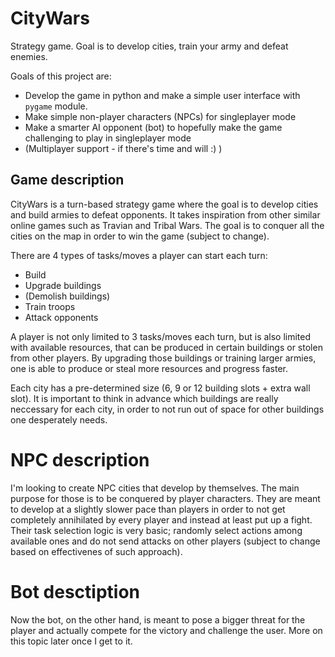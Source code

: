 # CityWars
Strategy game. Goal is to develop cities, train your army and defeat enemies.

Goals of this project are:
* Develop the game in python and make a simple user interface with `pygame` module.
* Make simple non-player characters (NPCs) for singleplayer mode
* Make a smarter AI opponent (bot) to hopefully make the game challenging to play in singleplayer mode
* (Multiplayer support - if there's time and will :) )

## Game description
CityWars is a turn-based strategy game where the goal is to develop cities and build armies to defeat opponents. 
It takes inspiration from other similar online games such as Travian and Tribal Wars. The goal is to 
conquer all the cities on the map in order to win the game (subject to change).

There are 4 types of tasks/moves a player can start each turn:
* Build 
* Upgrade buildings
* (Demolish buildings)
* Train troops
* Attack opponents

A player is not only limited to 3 tasks/moves each turn, but is also limited with available resources, 
that can be produced in certain buildings or stolen from other players. By upgrading those buildings or 
training larger armies, one is able to produce or steal more resources and progress faster.

Each city has a pre-determined size (6, 9 or 12 building slots + extra wall slot). It is important to 
think in advance which buildings are really neccessary for each city, in order to not run out of 
space for other buildings one desperately needs.

# NPC description

I'm looking to create NPC cities that develop by themselves. The main purpose for those is to be conquered
by player characters. They are meant to develop at a slightly slower pace than players in order to not 
get completely annihilated by every player and instead at least put up a fight. Their task selection logic
is very basic; randomly select actions among available ones and do not send attacks on other players (subject
to change based on effectivenes of such approach).

# Bot desctiption

Now the bot, on the other hand, is meant to pose a bigger threat for the player and actually compete 
for the victory and challenge the user. More on this topic later once I get to it.
